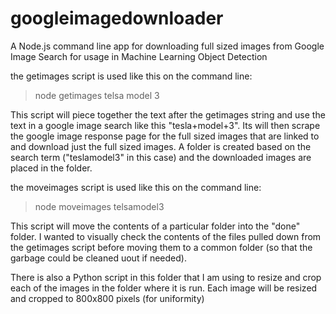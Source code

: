 # googleimagedownloader
A Node.js command line app for downloading full sized images from Google Image Search for usage in Machine Learning Object Detection

the getimages script is used like this on the command line:
> node getimages telsa model 3

This script will piece together the text after the getimages string and use the text in a google image search like this "tesla+model+3".  Its will then scrape the google image response page for the full sized images that are linked to and download just the full sized images.  A folder is created based on the search term ("teslamodel3" in this case) and the downloaded images are placed in the folder. 

the moveimages script is used like this on the command line:
> node moveimages telsamodel3

This script will move the contents of a particular folder into the "done" folder. I wanted to visually check the contents of the files pulled down from the getimages script before moving them to a common folder (so that the garbage could be cleaned uout if needed).

There is also a Python script in this folder that I am using to resize and crop each of the images in the folder where it is run.  Each image will be resized and cropped to 800x800 pixels (for uniformity)
